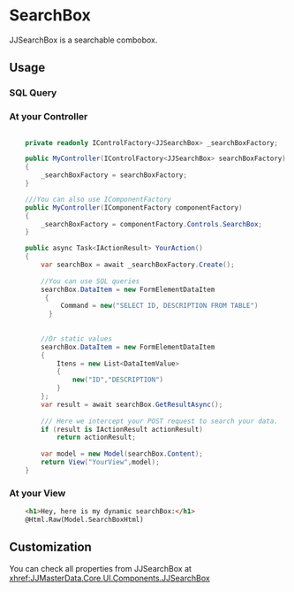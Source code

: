 # SearchBox

JJSearchBox is a searchable combobox.

## Usage

### SQL Query

### At your Controller

```csharp

    private readonly IControlFactory<JJSearchBox> _searchBoxFactory;

    public MyController(IControlFactory<JJSearchBox> searchBoxFactory)
    {
        _searchBoxFactory = searchBoxFactory;
    }

    ///You can also use IComponentFactory
    public MyController(IComponentFactory componentFactory)
    {
        _searchBoxFactory = componentFactory.Controls.SearchBox;
    }

    public async Task<IActionResult> YourAction()
    {
        var searchBox = await _searchBoxFactory.Create();
        
        //You can use SQL queries
        searchBox.DataItem = new FormElementDataItem
         {
             Command = new("SELECT ID, DESCRIPTION FROM TABLE")
          }
   
        
        //Or static values
        searchBox.DataItem = new FormElementDataItem
        {
            Itens = new List<DataItemValue>
            {
                new("ID","DESCRIPTION")
            }
        };
        var result = await searchBox.GetResultAsync();
        
        /// Here we intercept your POST request to search your data.
        if (result is IActionResult actionResult)
            return actionResult;
        
        var model = new Model(searchBox.Content);
        return View("YourView",model);
    }

```
### At your View

```html
    <h1>Hey, here is my dynamic searchBox:</h1>
    @Html.Raw(Model.SearchBoxHtml)
```

## Customization

You can check all properties from JJSearchBox at <xhref:JJMasterData.Core.UI.Components.JJSearchBox>